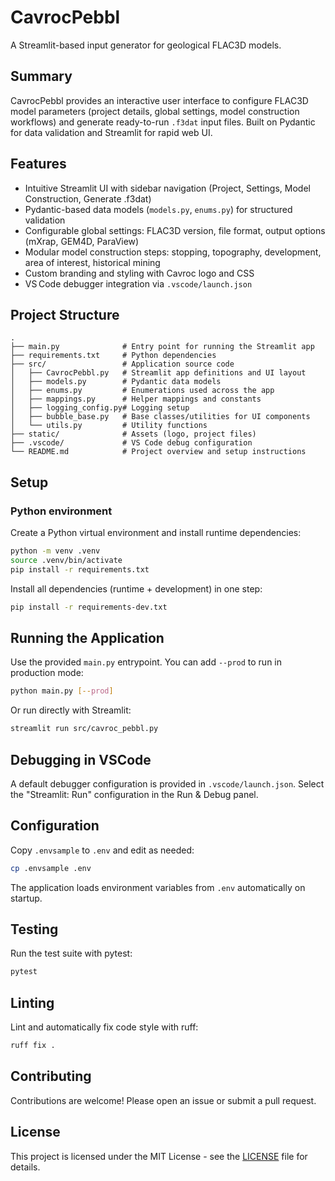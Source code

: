 # CavrocPebbl

A Streamlit-based input generator for geological FLAC3D models.

## Summary

CavrocPebbl provides an interactive user interface to configure FLAC3D model parameters
(project details, global settings, model construction workflows) and generate ready-to-run
`.f3dat` input files. Built on Pydantic for data validation and Streamlit for rapid web UI.

## Features

- Intuitive Streamlit UI with sidebar navigation (Project, Settings, Model Construction,
  Generate .f3dat)
- Pydantic-based data models (`models.py`, `enums.py`) for structured validation
- Configurable global settings: FLAC3D version, file format, output options (mXrap, GEM4D,
  ParaView)
- Modular model construction steps: stopping, topography, development, area of interest,
  historical mining
- Custom branding and styling with Cavroc logo and CSS
- VS Code debugger integration via `.vscode/launch.json`

## Project Structure

```
.
├── main.py              # Entry point for running the Streamlit app
├── requirements.txt     # Python dependencies
├── src/                 # Application source code
│   ├── CavrocPebbl.py   # Streamlit app definitions and UI layout
│   ├── models.py        # Pydantic data models
│   ├── enums.py         # Enumerations used across the app
│   ├── mappings.py      # Helper mappings and constants
│   ├── logging_config.py# Logging setup
│   ├── bubble_base.py   # Base classes/utilities for UI components
│   └── utils.py         # Utility functions
├── static/              # Assets (logo, project files)
├── .vscode/             # VS Code debug configuration
└── README.md            # Project overview and setup instructions
```

## Setup

### Python environment

Create a Python virtual environment and install runtime dependencies:

```bash
python -m venv .venv
source .venv/bin/activate
pip install -r requirements.txt
```

Install all dependencies (runtime + development) in one step:

```bash
pip install -r requirements-dev.txt
```

## Running the Application

Use the provided `main.py` entrypoint. You can add `--prod` to run in production mode:

```bash
python main.py [--prod]
```

Or run directly with Streamlit:

```bash
streamlit run src/cavroc_pebbl.py
```

## Debugging in VSCode

A default debugger configuration is provided in `.vscode/launch.json`. Select the "Streamlit: Run" configuration in the Run & Debug panel.

## Configuration

Copy `.envsample` to `.env` and edit as needed:

```bash
cp .envsample .env
```

The application loads environment variables from `.env` automatically on startup.

## Testing

Run the test suite with pytest:

```bash
pytest
```

## Linting

Lint and automatically fix code style with ruff:

```bash
ruff fix .
```

## Contributing

Contributions are welcome! Please open an issue or submit a pull request.

## License

This project is licensed under the MIT License - see the [LICENSE](LICENSE) file for details.